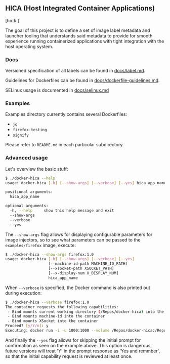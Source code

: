 HICA (Host Integrated Container Applications)
---------------------------------------------
[hɑɪkː]

The goal of this project is to define a set of image label metadata 
and launcher tooling that understands said metadata to provide for
smooth experience running containerized applications with tight
integration with the host operating system.

### Docs

Versioned specification of all labels can be found in [docs/label.md](docs/label.md).

Guidelines for Dockerfiles can be found in [docs/dockerfile-guidelines.md](docs/dockerfile-guidelines.md).

SELinux usage is documented in [docs/selinux.md](docs/selinux.md)

### Examples

Examples directory currently contains several Dockerfiles:
 * `jq`
 * `firefox-testing`
 * `signify`

Please refer to `README.md` in each particular subdirectory.

### Advanced usage

Let's overview the basic stuff:

```bash
$ ./docker-hica --help
usage: docker-hica [-h] [--show-args] [--verbose] [--yes] hica_app_name

positional arguments:
  hica_app_name

optional arguments:
  -h, --help     show this help message and exit
  --show-args
  --verbose
  --yes
```

The `--show-args` flag allows for displaying configurable parameters for image injectors, so
to see what parameters can be passed to the `examples/firefox` image, execute:
```bash
$ ./docker-hica --show-args firefox:1.0
usage: docker-hica [-h] [--show-args] [--verbose] [--yes]
                   [--machine-id-path MACHINE_ID_PATH]
                   [--xsocket-path XSOCKET_PATH]
                   [--x-display-num X_DISPLAY_NUM]
                   hica_app_name
```

When `--verbose` is specified, the Docker command is also printed out during execution:
```bash
$ ./docker-hica --verbose firefox:1.0
The container requests the following capabilities: 
 - Bind mounts current working directory (/Repos/docker-hica) into the container
 - Bind mounts machine-id into the container
 - Bind mounts XSocket into the container
Proceed? [y/Y/n]: y
Executing: docker run -i -u 1000:1000 --volume /Repos/docker-hica:/Repos/docker-hica -w /Repos/docker-hica --volume /etc/machine-id:/etc/machine-id --volume /tmp/.X11-unix:/tmp/.X11-unix -e DISPLAY=:0 firefox:1.0
```

And finally the `--yes` flag allows for skipping the initial prompt for confirmation as seen on the example above.
This option is dangerous, future versions will treat 'Y' in the prompt response as 'Yes and remmber', so that
the initial capability request is reviewed at least once.
